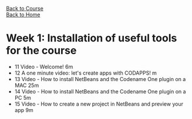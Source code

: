 
[Back to Course](../index.md)<br>
[Back to Home](../../index.md)<br>

# Week 1: Installation of useful tools for the course

* 11 Video - Welcome! 6m
* 12 A one minute video: let's create apps with CODAPPS! m
* 13 Video - How to install NetBeans and the Codename One plugin on a MAC 25m
* 14 Video - How to install NetBeans and the Codename One plugin on a PC 5m
* 15 Video - How to create a new project in NetBeans and preview your app 9m
